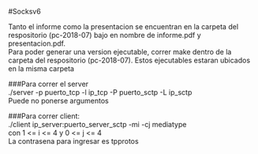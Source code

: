 #Socksv6

Tanto el informe como la presentacion se encuentran en la carpeta del respositorio (pc-2018-07) bajo en nombre de 
informe.pdf y presentacion.pdf.  
Para poder generar una version ejecutable, correr make dentro de la carpeta del respositorio (pc-2018-07). Estos 
ejecutables estaran ubicados en la misma carpeta  

###Para correr el server  
	./server -p puerto_tcp -l ip_tcp -P puerto_sctp -L ip_sctp  
	Puede no ponerse argumentos  

###Para correr client:  
	./client ip_server:puerto_server_sctp -mi -cj mediatype  
	con 1 <= i <= 4 y  0 <= j <= 4  
	La contrasena para ingresar es tpprotos  
